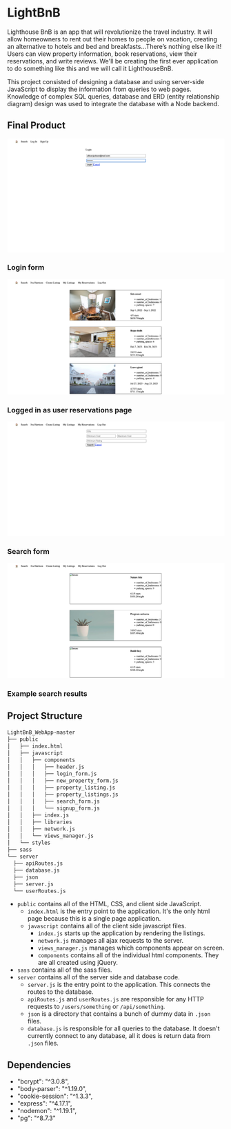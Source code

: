 # LightBnB

Lighthouse BnB is an app that will revolutionize the travel industry. It will allow homeowners to rent out their homes to people on vacation, creating an alternative to hotels and bed and breakfasts...There’s nothing else like it! Users can view property information, book reservations, view their reservations, and write reviews. We'll be creating the first ever application to do something like this and we will call it LighthouseBnB.

This project consisted of designing a database and using server-side JavaScript to display the information from queries to web pages. 
Knowledge of complex SQL queries, database and ERD (entity relationship diagram) design was used to integrate the database with a Node backend.

## Final Product

!["Login Page"](https://github.com/samo-13/LightBnB/blob/master/docs/login-form.png)
### Login form

!["Logged in user"](https://github.com/samo-13/LightBnB/blob/master/docs/listings.png)
### Logged in as user reservations page

!["Search form"](https://github.com/samo-13/LightBnB/blob/master/docs/search-form.png)
### Search form

!["Example search results"](https://github.com/samo-13/LightBnB/blob/master/docs/search-results.png)
### Example search results

## Project Structure

```
LightBnB_WebApp-master
├── public
│   ├── index.html
│   ├── javascript
│   │   ├── components 
│   │   │   ├── header.js
│   │   │   ├── login_form.js
│   │   │   ├── new_property_form.js
│   │   │   ├── property_listing.js
│   │   │   ├── property_listings.js
│   │   │   ├── search_form.js
│   │   │   └── signup_form.js
│   │   ├── index.js
│   │   ├── libraries
│   │   ├── network.js
│   │   └── views_manager.js
│   └── styles
├── sass
└── server
  ├── apiRoutes.js
  ├── database.js
  ├── json
  ├── server.js
  └── userRoutes.js
```

* `public` contains all of the HTML, CSS, and client side JavaScript. 
  * `index.html` is the entry point to the application. It's the only html page because this is a single page application.
  * `javascript` contains all of the client side javascript files.
    * `index.js` starts up the application by rendering the listings.
    * `network.js` manages all ajax requests to the server.
    * `views_manager.js` manages which components appear on screen.
    * `components` contains all of the individual html components. They are all created using jQuery.
* `sass` contains all of the sass files. 
* `server` contains all of the server side and database code.
  * `server.js` is the entry point to the application. This connects the routes to the database.
  * `apiRoutes.js` and `userRoutes.js` are responsible for any HTTP requests to `/users/something` or `/api/something`. 
  * `json` is a directory that contains a bunch of dummy data in `.json` files.
  * `database.js` is responsible for all queries to the database. It doesn't currently connect to any database, all it does is return data from `.json` files.

## Dependencies
- "bcrypt": "^3.0.8",
- "body-parser": "^1.19.0",
- "cookie-session": "^1.3.3",
- "express": "^4.17.1",
- "nodemon": "^1.19.1",
- "pg": "^8.7.3"